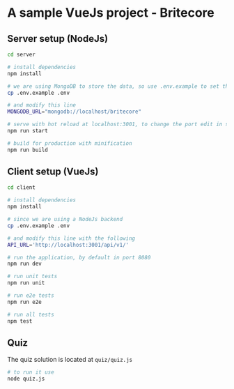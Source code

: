 # A sample VueJs project - Britecore

## Server setup (NodeJs)

``` bash
cd server 

# install dependencies
npm install

# we are using MongoDB to store the data, so use .env.example to set the MongoDB url
cp .env.example .env

# and modify this line
MONGODB_URL="mongodb://localhost/britecore"

# serve with hot reload at localhost:3001, to change the port edit in src/index.js
npm run start

# build for production with minification
npm run build
```

## Client setup (VueJs)
```bash
cd client 

# install dependencies
npm install

# since we are using a NodeJs backend
cp .env.example .env 

# and modify this line with the following
API_URL='http://localhost:3001/api/v1/'

# run the application, by default in port 8080
npm run dev

# run unit tests
npm run unit

# run e2e tests
npm run e2e

# run all tests
npm test
```

## Quiz

The quiz solution is located at ```quiz/quiz.js```  

```bash
# to run it use
node quiz.js 
```